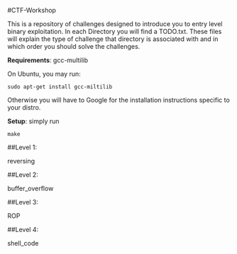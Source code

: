 #CTF-Workshop

This is a repository of challenges designed to introduce you to entry level binary exploitation. In each Directory you will find a TODO.txt. These files will explain the type of challenge that directory is associated with and in which order you should solve the challenges.

**Requirements**:
    gcc-multilib

On Ubuntu, you may run:

    sudo apt-get install gcc-miltilib

Otherwise you will have to Google for the installation instructions specific to your distro.

**Setup**:
    simply run 
    
    make


##Level 1:

reversing
    
##Level 2: 

buffer_overflow

##Level 3: 

ROP

##Level 4:

shell_code

